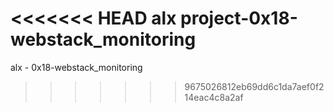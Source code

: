 <<<<<<< HEAD
alx project-0x18-webstack_monitoring
=======
alx - 0x18-webstack_monitoring
>>>>>>> 9675026812eb69dd6c1da7aef0f214eac4c8a2af
